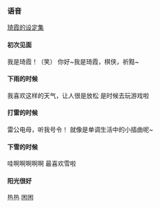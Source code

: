 ### 语音

[琦霞的设定集](./characters/QiXia/QiXia.md)

#### 初次见面
我是琦霞！（笑）
你好~我是琦霞，棋侠，祈黠~
#### 下雨的时候
我喜欢这样的天气，让人很是放松
是时候去玩游戏啦
#### 打雷的时候
雷公电母，听我号令！
就像是单调生活中的小插曲呢~
#### 下雪的时候
哇啊啊啊啊啊
最喜欢雪啦
#### 阳光很好
热热
困困

